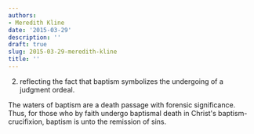 ```yaml
---
authors:
- Meredith Kline
date: '2015-03-29'
description: ''
draft: true
slug: 2015-03-29-meredith-kline
title: ''
---
```

2) reflecting the fact that baptism symbolizes the undergoing of a judgment ordeal. 

The waters of baptism are a death passage with forensic significance. Thus, for those who by faith undergo baptismal death in Christ's baptism-crucifixion, baptism is unto the remission of sins.




